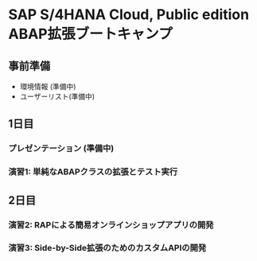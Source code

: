 # SAP S/4HANA Cloud, Public edition ABAP拡張ブートキャンプ

## 事前準備
- 環境情報 (準備中)
- ユーザーリスト(準備中)
## 1日目
### プレゼンテーション (準備中)
### 演習1: 単純なABAPクラスの拡張とテスト実行
## 2日目
### 演習2: RAPによる簡易オンラインショップアプリの開発
### 演習3: Side-by-Side拡張のためのカスタムAPIの開発
